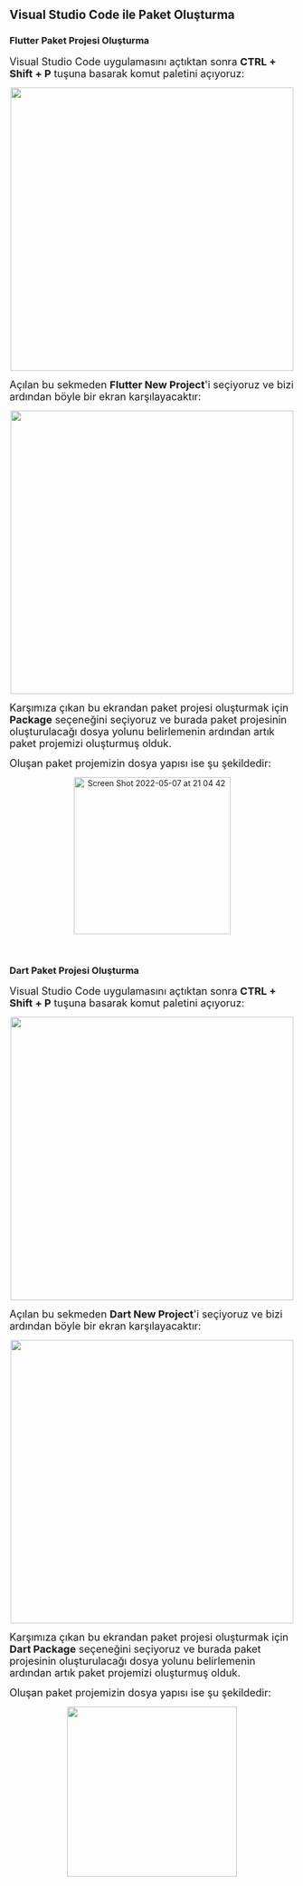 ## Visual Studio Code ile Paket Oluşturma

### Flutter Paket Projesi Oluşturma

<font size="4">Visual Studio Code uygulamasını açtıktan sonra **CTRL + Shift + P** tuşuna basarak komut paletini açıyoruz:</font>

<p align="center">
  <img src="https://user-images.githubusercontent.com/61869567/161999483-28cbe146-d276-445c-82b9-7c073563f45a.png" width="500"/>
</p>

<font size="4">Açılan bu sekmeden **Flutter New Project**'i seçiyoruz ve bizi ardından böyle bir ekran karşılayacaktır:</font>


<p align="center">
  <img src="https://user-images.githubusercontent.com/61869567/162001909-725cd385-948e-4cef-a9a9-ca6ce02ca5b0.png" width="500"/>
</p>


<font size="4">Karşımıza çıkan bu ekrandan paket projesi oluşturmak için **Package** seçeneğini seçiyoruz ve burada paket projesinin oluşturulacağı dosya yolunu belirlemenin ardından artık paket projemizi oluşturmuş olduk.</font>


<font size="4">Oluşan paket projemizin dosya yapısı ise şu şekildedir:</font>

<p align="center">
  <img width="277" alt="Screen Shot 2022-05-07 at 21 04 42" src="https://user-images.githubusercontent.com/63751824/167266480-4690dcfb-81c6-4621-b1d5-29775d30c7c4.png">
</p>



<p>&nbsp;</p>

### Dart Paket Projesi Oluşturma

<font size="4">Visual Studio Code uygulamasını açtıktan sonra **CTRL + Shift + P** tuşuna basarak komut paletini açıyoruz:</font>

<p align="center">
  <img src="https://user-images.githubusercontent.com/61869567/162194005-daa689aa-bfc5-49ea-b9fa-be86320cc4ec.png" width="500"/>
</p>


<font size="4">Açılan bu sekmeden **Dart New Project**'i seçiyoruz ve bizi ardından böyle bir ekran karşılayacaktır:</font>

<p align="center">
  <img src="https://user-images.githubusercontent.com/61869567/162194137-fd726ec9-3b30-4559-aef1-f13f82f06d5d.png" width="500"/>
</p>


<font size="4">Karşımıza çıkan bu ekrandan paket projesi oluşturmak için **Dart Package** seçeneğini seçiyoruz ve burada paket projesinin oluşturulacağı dosya yolunu belirlemenin ardından artık paket projemizi oluşturmuş olduk.</font>

<font size="4">Oluşan paket projemizin dosya yapısı ise şu şekildedir:</font>

<p align="center">
  <img src="https://user-images.githubusercontent.com/61869567/162194420-d6c24e84-78f2-4296-b143-8928307e56e2.png" width= "300 "height="300"/>
</p>










